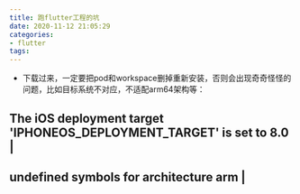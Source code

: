 ```yaml
---
title: 跑flutter工程的坑
date: 2020-11-12 21:05:29
categories: 
- flutter
tags:
---
```

- 下载过来，一定要把pod和workspace删掉重新安装，否则会出现奇奇怪怪的问题，比如目标系统不对应，不适配arm64架构等：

The iOS deployment target 'IPHONEOS_DEPLOYMENT_TARGET' is set to 8.0 |
---


undefined symbols for architecture arm |
---
